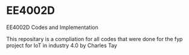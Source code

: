 # EE4002D
EE4002D Codes and Implementation

This repositary is a compliation for all codes that were done for the fyp project for IoT in industry 4.0 by Charles Tay
